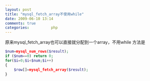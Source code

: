 ```yaml
---
layout: post
title: "mysql_fetch_array不使用while"
date: 2009-06-10 13:14
comments: true
categories:          php
---
```

原来mysql_fetch_array也可以直接就分配到一个array，不用while
方法是
```php
$num=mysql_num_rows($result);
if ($num==0) return 0;
for($i=0;$i<$num;$i++)
{
    $row[]=mysql_fetch_array($result);
}
```